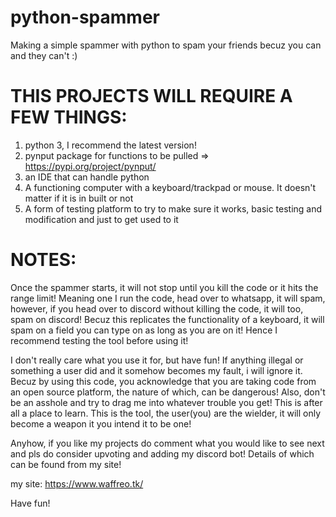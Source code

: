 # python-spammer
Making a simple spammer with python to spam your friends becuz you can and they can't :)


# THIS PROJECTS WILL REQUIRE A FEW THINGS:
1) python 3, I recommend the latest version!
2) pynput package for functions to be pulled => https://pypi.org/project/pynput/
3) an IDE that can handle python
4) A functioning computer with a keyboard/trackpad or mouse. It doesn't matter if it is in built or not
5) A form of testing platform to try to make sure it works, basic testing and modification and just to get used to it


# NOTES:
Once the spammer starts, it will not stop until you kill the code or it hits the range limit! Meaning one I run the code, head over to whatsapp, it will spam, however, if you head over to discord without killing the code, it will too, spam on discord! Becuz this replicates the functionality of a keyboard, it will spam on a field you can type on as long as you are on it! Hence I recommend testing the tool before using it!

I don't really care what you use it for, but have fun! If anything illegal or something a user did and it somehow becomes my fault, i will ignore it. Becuz by using this code, you acknowledge that you are taking code from an open source platform, the nature of which, can be dangerous! Also, don't be an asshole and try to drag me into whatever trouble you get! This is after all a place to learn. This is the tool, the user(you) are the wielder, it will only become a weapon it you intend it to be one!


Anyhow, if you like my projects do comment what you would like to see next and pls do consider upvoting and adding my discord bot! Details of which can be found from my site!

my site: https://www.waffreo.tk/

Have fun!
